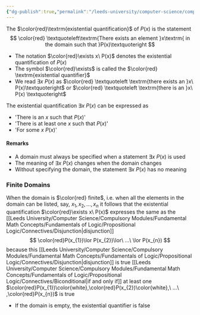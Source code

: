 ```yaml
---
{"dg-publish":true,"permalink":"/leeds-university/computer-science/compulsory-modules/fundamental-math-concepts/fundamentals-of-logic/predicate-logic/existential-quantification/"}
---
```


The $\color{red}\textrm{existential quantification}$ of $P(x)$ is the statement
$$
\color{red}
\textquoteleft\textrm{There exists an element }x\textrm{ in the domain such that }P(x)\textquoteright
$$
- The notation $\color{red}\exists x\ P(x)$ denotes the existential quantification of $P(x)$
- The symbol $\color{red}\exists$ is called the $\color{red} \textrm{existential quantifier}$
- We read $\exists x\ P(x)$ as $\color{red} \textquoteleft \textrm{there exists an }x\ P(x)\textquoteright$ or $\color{red} \textquoteleft \textrm{there is an }x\ P(x) \textquoteright$

The existential quantification $\exists x\ P(x)$ can be expressed as
- 'There is an $x$ such that $P(x)$'
- 'There is at least one $x$ such that $P(x)$'
- 'For some $x$ $P(x)$'

#### Remarks
- A domain must always be specified when a statement $\exists x\ P(x)$ is used
- The meaning of $\exists x\ P(x)$ changes when the domain changes
- Without specifying the domain, the statement $\exists x\ P(x)$ has no meaning

### Finite Domains
When the domain is $\color{red} finite$, i.e. when all the elements in the domain can be listed, say, $x_1,x_2,...,x_n$ it follows that the existential quantification $\color{red}\exists x\ P(x)$ expresses the same as the [[Leeds University/Computer Science/Compulsory Modules/Fundamental Math Concepts/Fundamentals of Logic/Propositional Logic/Connectives/Disjunction\|disjunction]]
$$
\color{red}P(x_{1})\lor P(x_{2})\lor\ ...\ \lor P(x_{n})
$$
because this [[Leeds University/Computer Science/Compulsory Modules/Fundamental Math Concepts/Fundamentals of Logic/Propositional Logic/Connectives/Disjunction\|disjunction]] is true [[Leeds University/Computer Science/Compulsory Modules/Fundamental Math Concepts/Fundamentals of Logic/Propositional Logic/Connectives/Biconditional\|if and only if]] at least one $\color{red}P(x_{1})\color{white},\color{red}P(x_{2})\color{white},\ ...\ ,\color{red}P(x_{n})$ is true
- If the domain is empty, the existential quantifier is false
